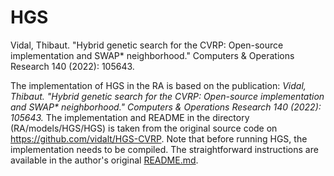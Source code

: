 # HGS
Vidal, Thibaut. "Hybrid genetic search for the CVRP: Open-source implementation and SWAP* 
neighborhood." Computers & Operations Research 140 (2022): 105643.

The implementation of HGS in the RA is based on the publication: 
_Vidal, Thibaut. "Hybrid genetic search for the CVRP: Open-source implementation and SWAP* 
neighborhood." Computers & Operations Research 140 (2022): 105643._
 The implementation and README in the directory (RA/models/HGS/HGS) is taken 
from the original source code on https://github.com/vidalt/HGS-CVRP.  Note that before running
HGS, the implementation needs to be compiled. The straightforward instructions are available in 
the author's original [README.md](RA/models/HGS/HGS/README.md).
